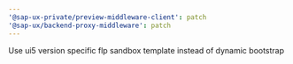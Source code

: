 ```yaml
---
'@sap-ux-private/preview-middleware-client': patch
'@sap-ux/backend-proxy-middleware': patch
---
```


Use ui5 version specific flp sandbox template instead of dynamic bootstrap
